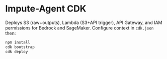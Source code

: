 # Impute-Agent CDK

Deploys S3 (raw+outputs), Lambda (S3+API trigger), API Gateway, and IAM permissions
for Bedrock and SageMaker. Configure context in `cdk.json` then:

```bash
npm install
cdk bootstrap
cdk deploy
```
